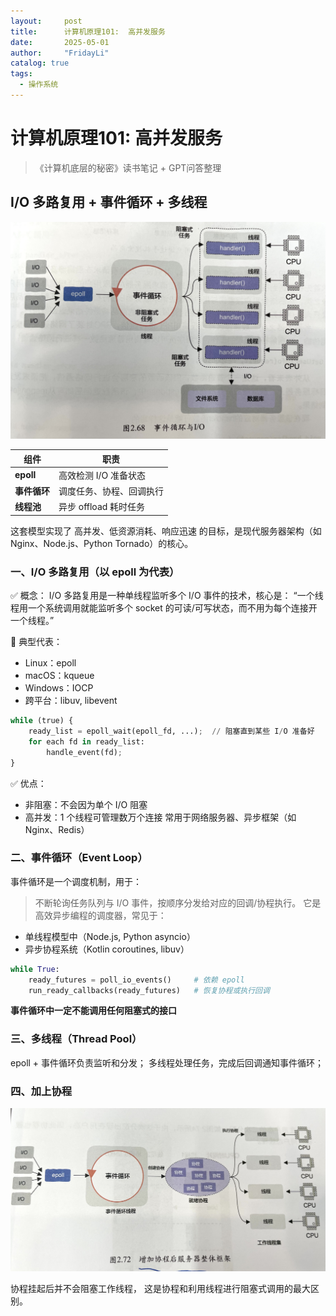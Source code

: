 ```yaml
---
layout:     post
title:      计算机原理101:  高并发服务
date:       2025-05-01
author:     "FridayLi"
catalog: true
tags:
  - 操作系统
---
```


# 计算机原理101:  高并发服务

>《计算机底层的秘密》读书笔记 + GPT问答整理

## I/O 多路复用 + 事件循环 + 多线程
![描述](/img/2025/007.jpg)

| 组件        | 职责              |
| --------- | --------------- |
| **epoll** | 高效检测 I/O 准备状态   |
| **事件循环**  | 调度任务、协程、回调执行    |
| **线程池**   | 异步 offload 耗时任务 |

这套模型实现了 高并发、低资源消耗、响应迅速 的目标，是现代服务器架构（如 Nginx、Node.js、Python Tornado）的核心。

### 一、I/O 多路复用（以 epoll 为代表）
✅ 概念：
I/O 多路复用是一种单线程监听多个 I/O 事件的技术，核心是：
“一个线程用一个系统调用就能监听多个 socket 的可读/可写状态，而不用为每个连接开一个线程。”

📌 典型代表：
* Linux：epoll
* macOS：kqueue
* Windows：IOCP
* 跨平台：libuv, libevent

```python
while (true) {
    ready_list = epoll_wait(epoll_fd, ...);  // 阻塞直到某些 I/O 准备好
    for each fd in ready_list:
        handle_event(fd);
}
```
✅ 优点：
* 非阻塞：不会因为单个 I/O 阻塞
* 高并发：1 个线程可管理数万个连接
常用于网络服务器、异步框架（如 Nginx、Redis）

### 二、事件循环（Event Loop）
事件循环是一个调度机制，用于：
> 不断轮询任务队列与 I/O 事件，按顺序分发给对应的回调/协程执行。
它是高效异步编程的调度器，常见于：
* 单线程模型中（Node.js, Python asyncio）
* 异步协程系统（Kotlin coroutines, libuv）

```python
while True:
    ready_futures = poll_io_events()     # 依赖 epoll
    run_ready_callbacks(ready_futures)   # 恢复协程或执行回调
```
**事件循环中一定不能调用任何阻塞式的接口**

### 三、多线程（Thread Pool）
epoll + 事件循环负责监听和分发；
多线程处理任务，完成后回调通知事件循环；


### 四、加上协程
![描述](/img/2025/008.jpg)

协程挂起后并不会阻塞工作线程， 这是协程和利用线程进行阻塞式调用的最大区别。
